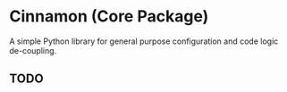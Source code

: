 # Cinnamon (Core Package)

A simple Python library for general purpose configuration and code logic de-coupling.

## TODO